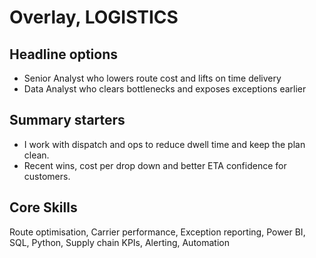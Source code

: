 # Overlay, LOGISTICS

## Headline options
- Senior Analyst who lowers route cost and lifts on time delivery
- Data Analyst who clears bottlenecks and exposes exceptions earlier

## Summary starters
- I work with dispatch and ops to reduce dwell time and keep the plan clean.
- Recent wins, cost per drop down and better ETA confidence for customers.

## Core Skills
Route optimisation, Carrier performance, Exception reporting, Power BI, SQL, Python, Supply chain KPIs, Alerting, Automation
